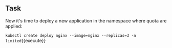 ## Task
Now it's time to deploy a new application in the namespace where quota are applied: 

`kubectl create deploy nginx --image=nginx --replicas=3 -n limited`{{execute}}
